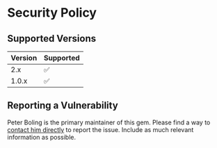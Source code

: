 # Security Policy

## Supported Versions

| Version | Supported |
|---------|-----------|
| 2.x     | ✅         |
| 1.0.x   | ✅         |

## Reporting a Vulnerability

Peter Boling is the primary maintainer of this gem. Please find a way
to [contact him directly](https://railsbling.com/contact) to report the issue. Include as much relevant information as
possible.
